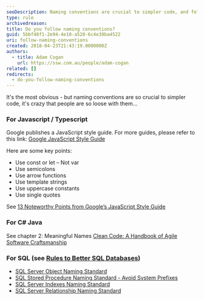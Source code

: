 ```yaml
---
seoDescription: Naming conventions are crucial to simpler code, and following established guidelines can make a significant difference in maintaining readability and scalability.
type: rule
archivedreason:
title: Do you follow naming conventions?
guid: 5bbf48f1-2e94-4e10-a520-6c4e39ba4522
uri: follow-naming-conventions
created: 2018-04-23T21:43:19.0000000Z
authors:
  - title: Adam Cogan
    url: https://ssw.com.au/people/adam-cogan
related: []
redirects:
  - do-you-follow-naming-conventions
---
```


It's the most obvious - but naming conventions are so crucial to simpler code, it's crazy that people are so loose with them...

<!--endintro-->

### For Javascript / Typescript 

Google publishes a JavaScript style guide. For more guides, please refer to this link: [Google JavaScript Style Guide](https://google.github.io/styleguide/jsguide.html)

Here are some key points:

- Use const or let – Not var
- Use semicolons
- Use arrow functions
- Use template strings
- Use uppercase constants
- Use single quotes

See [13 Noteworthy Points from Google’s JavaScript Style Guide](https://www.freecodecamp.org/news/google-publishes-a-javascript-style-guide-here-are-some-key-lessons-1810b8ad050b)

### For C# Java

See chapter 2: Meaningful Names [Clean Code: A Handbook of Agile Software Craftsmanship](https://www.amazon.com.au/Robert-Martin-Clean-Code-Craftsmanship/dp/B07XGR7QQD)

### For SQL (see [Rules to Better SQL Databases](/rules-to-better-sql-databases-developers))

- [SQL Server Object Naming Standard](/use-a-sql-server-object-naming-standard)
- [SQL Stored Procedure Naming Standard - Avoid System Prefixes](/avoid-starting-user-stored-procedures-with-system-prefix-sp_-or-dt_)
- [SQL Server Indexes Naming Standard](/use-a-sql-server-indexes-naming-standard)
- [SQL Server Relationship Naming Standard](/use-a-sql-server-relationship-naming-standard)

